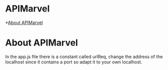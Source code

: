 # APIMarvel

*[About APIMarvel](#aboutApi)

# About APIMarvel 


In the app.js file there is a constant called urlReq, change the address of the localhost since it contains a port so adapt it to your own localhost.
